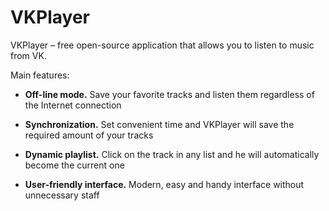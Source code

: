 # VKPlayer
VKPlayer – free open-source application that allows you to listen to music from VK.


Main features:

- **Off-line mode.**
Save your favorite tracks and listen them regardless of the Internet connection

- **Synchronization.**
Set convenient time and VKPlayer will save the required amount of your tracks

- **Dynamic playlist.** 
Click on the track in any list and he will automatically become the current one

- **User-friendly interface.** 
Modern, easy and handy interface without unnecessary staff
